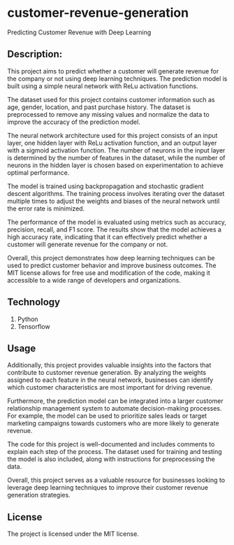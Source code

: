 # customer-revenue-generation
Predicting Customer Revenue with Deep Learning

## Description: 

This project aims to predict whether a customer will generate revenue for the company or not using deep learning techniques. The prediction model is built using a simple neural network with ReLu activation functions. 

The dataset used for this project contains customer information such as age, gender, location, and past purchase history. The dataset is preprocessed to remove any missing values and normalize the data to improve the accuracy of the prediction model.

The neural network architecture used for this project consists of an input layer, one hidden layer with ReLu activation function, and an output layer with a sigmoid activation function. The number of neurons in the input layer is determined by the number of features in the dataset, while the number of neurons in the hidden layer is chosen based on experimentation to achieve optimal performance.

The model is trained using backpropagation and stochastic gradient descent algorithms. The training process involves iterating over the dataset multiple times to adjust the weights and biases of the neural network until the error rate is minimized.

The performance of the model is evaluated using metrics such as accuracy, precision, recall, and F1 score. The results show that the model achieves a high accuracy rate, indicating that it can effectively predict whether a customer will generate revenue for the company or not.

Overall, this project demonstrates how deep learning techniques can be used to predict customer behavior and improve business outcomes. The MIT license allows for free use and modification of the code, making it accessible to a wide range of developers and organizations.

## Technology
1. Python
2. Tensorflow

## Usage
Additionally, this project provides valuable insights into the factors that contribute to customer revenue generation. By analyzing the weights assigned to each feature in the neural network, businesses can identify which customer characteristics are most important for driving revenue.

Furthermore, the prediction model can be integrated into a larger customer relationship management system to automate decision-making processes. For example, the model can be used to prioritize sales leads or target marketing campaigns towards customers who are more likely to generate revenue.

The code for this project is well-documented and includes comments to explain each step of the process. The dataset used for training and testing the model is also included, along with instructions for preprocessing the data. 

Overall, this project serves as a valuable resource for businesses looking to leverage deep learning techniques to improve their customer revenue generation strategies.

## License
The project is licensed under the MIT license.
